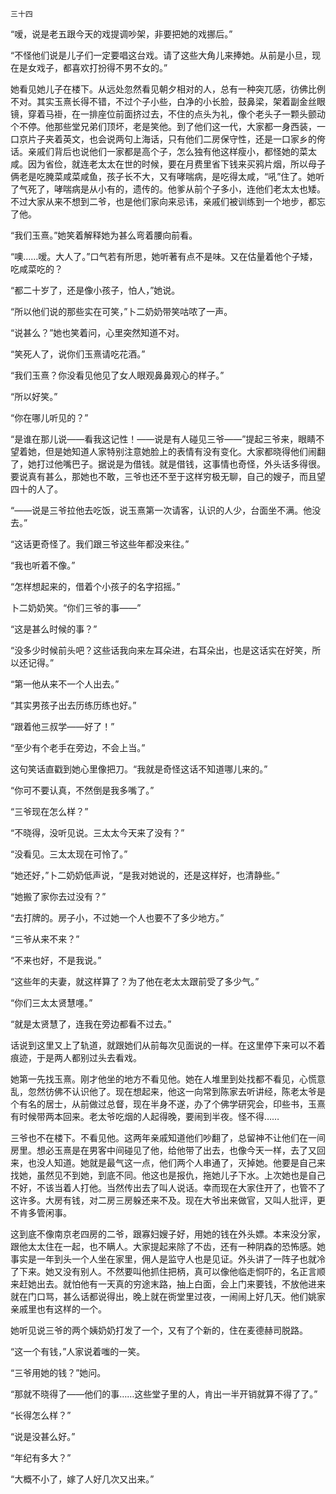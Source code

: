     三十四 

   “嗳，说是老五跟今天的戏提调吵架，非要把她的戏挪后。”

   “不怪他们说是儿子们一定要唱这台戏。请了这些大角儿来捧她。从前是小旦，现在是女戏子，都喜欢打扮得不男不女的。”

   她看见她儿子在楼下。从远处忽然看见朝夕相对的人，总有一种突兀感，彷佛比例不对。其实玉熹长得不错，不过个子小些，白净的小长脸，鼓鼻梁，架着副金丝眼镜，穿着马褂，在一排座位前面挤过去，不住的点头为礼，像个老头子一颗头颤动个不停。他那些堂兄弟们顶坏，老是笑他。到了他们这一代，大家都一身西装，一口京片子夹着英文，也会说两句上海话，只有他们二房保守性，还是一口家乡的侉话。亲戚们背后也说他们一家都是高个子，怎么独有他这样瘦小，都怪她的菜太咸。因为省俭，就连老太太在世的时候，要在月费里省下钱来买鸦片烟，所以母子俩老是吃腌菜咸菜咸鱼，孩子长不大，又有哮喘病，是吃得太咸，“吼”住了。她听了气死了，哮喘病是从小有的，遗传的。他爹从前个子多小，连他们老太太也矮。不过大家从来不想到二爷，也是他们家向来忌讳，亲戚们被训练到一个地步，都忘了他。

   “我们玉熹。”她笑着解释她为甚么弯着腰向前看。

   “噢……嗳。大人了。”口气若有所思，她听著有点不是味。又在估量着他个子矮，吃咸菜吃的？

   “都二十岁了，还是像小孩子，怕人，”她说。

   “所以他们说的那些实在可笑，”卜二奶奶带笑咕哝了一声。

   “说甚么？”她也笑着问，心里突然知道不对。

   “笑死人了，说你们玉熹请吃花酒。”

   “我们玉熹？你没看见他见了女人眼观鼻鼻观心的样子。”

   “所以好笑。”

   “你在哪儿听见的？”

   “是谁在那儿说——看我这记性！——说是有人碰见三爷——”提起三爷来，眼睛不望着她，但是她知道人家特别注意她脸上的表情有没有变化。大家都晓得他们闹翻了，她打过他嘴巴子。据说是为借钱。就是借钱，这事情也奇怪，外头话多得很。要说真有甚么，那她也不敢，三爷也还不至于这样穷极无聊，自己的嫂子，而且望四十的人了。

   “——说是三爷拉他去吃饭，说玉熹第一次请客，认识的人少，台面坐不满。他没去。”

   “这话更奇怪了。我们跟三爷这些年都没来往。”

   “我也听着不像。”

   “怎样想起来的，借着个小孩子的名字招摇。”

   卜二奶奶笑。“你们三爷的事——”

   “这是甚么时候的事？”

   “没多少时候前头吧？这些话我向来左耳朵进，右耳朵出，也是这话实在好笑，所以还记得。”

   “第一他从来不一个人出去。”

   “其实男孩子出去历练历练也好。”

   “跟着他三叔学——好了！”

   “至少有个老手在旁边，不会上当。”

   这句笑话直戳到她心里像把刀。“我就是奇怪这话不知道哪儿来的。”

   “你可不要认真，不然倒是我多嘴了。”

   “三爷现在怎么样？”

   “不晓得，没听见说。三太太今天来了没有？”

   “没看见。三太太现在可怜了。”

   “她还好，”卜二奶奶低声说，“是我对她说的，还是这样好，也清静些。”

   “她搬了家你去过没有？”

   “去打牌的。房子小，不过她一个人也要不了多少地方。”

   “三爷从来不来？”

   “不来也好，不是我说。”

   “这些年的夫妻，就这样算了？为了他在老太太跟前受了多少气。”

   “你们三太太贤慧嚜。”

   “就是太贤慧了，连我在旁边都看不过去。”

   话说到这里又上了轨道，就跟她们从前每次见面说的一样。在这里停下来可以不着痕迹，于是两人都别过头去看戏。

   她第一先找玉熹。刚才他坐的地方不看见他。她在人堆里到处找都不看见，心慌意乱，忽然彷佛不认识他了。现在想起来，他这一向常到陈家去听讲经，陈老太爷是个有名的居士，从前做过总督，现在半身不遂，办了个佛学研究会，印些书，玉熹有时候带两本回来。老太爷吃烟的人起得晚，要闹到半夜。怪不得……

   三爷也不在楼下。不看见他。这两年亲戚知道他们吵翻了，总留神不让他们在一间房里。想必玉熹是在男客中间碰见了他，给他带了出去，也像今天一样，去了又回来，也没人知道。她就是最气这一点，他们两个人串通了，灭掉她。他要是自己来找她，虽然见不到她，到底不同。他这也是报仇，拖她儿子下水。上次她也是自己不好，不该当着人打他。当然传出去了叫人说话。幸而现在大家住开了，也管不了这许多。大房有钱，对二房三房躲还来不及。现在大爷出来做官，又叫人批评，更不肯多管闲事。

   这到底不像南京老四房的二爷，跟寡妇嫂子好，用她的钱在外头嫖。本来没分家，跟他太太住在一起，也不瞒人。大家提起来除了不齿，还有一种阴森的恐怖感。她事实是一年到头一个人坐在家里，佣人是监守人也是见证。外头讲了一阵子也就冷了下来。她又没有别人。不然要叫他抓住把柄，真可以像他临走恫吓的，名正言顺来赶她出去。就怕他有一天真的穷途末路，抽上白面，会上门来要钱，不放他进来就在门口骂，甚么话都说得出，晚上就在衖堂里过夜，一闹闹上好几天。他们姚家亲戚里也有这样的一个。

   她听见说三爷的两个姨奶奶打发了一个，又有了个新的，住在麦德赫司脱路。

   “这一个有钱，”人家说着嗤的一笑。

   “三爷用她的钱？”她问。

   “那就不晓得了——他们的事……这些堂子里的人，肯出一半开销就算不得了了。”

   “长得怎么样？”

   “说是没甚么好。”

   “年纪有多大？”

   “大概不小了，嫁了人好几次又出来。”

